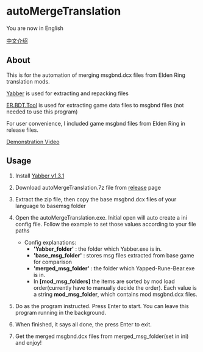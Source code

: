 # autoMergeTranslation

You are now in English

[中文介绍](README.zh_CN.md)

## **About**

This is for the automation of merging msgbnd.dcx files from Elden Ring translation mods.

[Yabber](https://github.com/JKAnderson/Yabber) is used for extracting and repacking files

[ER.BDT.Tool](https://github.com/Ekey/ER.BDT.Tool) is used for extracting game data files to msgbnd files (not needed to use this program)

For user convenience, I included game msgbnd files from Elden Ring in release files.

[Demonstration Video](https://www.bilibili.com/video/BV1RL4y1K7Qh/)

## **Usage**

1. Install [Yabber v1.3.1](https://github.com/JKAnderson/Yabber/releases/tag/1.3.1)
2. Download autoMergeTranslation.7z file from [release](https://github.com/SkpC9/autoMergeTranslation/releases) page
3. Extract the zip file, then copy the base msgbnd.dcx files of your language to basemsg folder
4. Open the autoMergeTranslation.exe. Initial open will auto create a ini config file. Follow the example to set those values according to your file paths

    * Config explanations:
        * **'Yabber_folder'** : the folder which Yabber.exe is in.
        * **'base_msg_folder'** : stores msg files extracted from base game for comparison
        * **'merged_msg_folder'** : the folder which Yapped-Rune-Bear.exe is in.
        * In **[mod_msg_folders]** the items are sorted by mod load order(currently have to manually decide the order). Each value is a string **mod_msg_folder**, which contains mod msgbnd.dcx files.

5. Do as the program instructed. Press Enter to start. You can leave this program running in the background.
6. When finished, it says all done, the press Enter to exit.
7. Get the merged msgbnd.dcx files from merged_msg_folder(set in ini) and enjoy!
